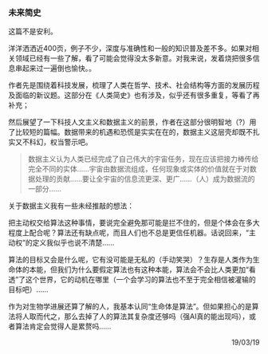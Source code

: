 ### 未来简史

这篇不是安利。

洋洋洒洒近400页，例子不少，深度与准确性和一般的知识普及差不多。如果对相关领域已经有一些了解，看了可能会觉得没太多新意。对我来说，发着烧把很多信息串起来过一遍倒也愉快。。

作者先是围绕着科技发展，梳理了人类在哲学、技术、社会结构等方面的发展历程及面临的新议题。这部分在《人类简史》也有涉及，似乎还有很多重复，等看了再补充；

然后展望了一下科技人文主义和数据主义的前景，作者在这部分很明智地（?）用了比较短的篇幅。数据带来的机遇和恐慌是实实在在的，数据主义这层壳却既不扎实又不科幻，权当警示吧。

>数据主义认为人类已经完成了自己伟大的宇宙任务，现在应该把接力棒传给完全不同的实体……宇宙由数据流组成，任何现象或实体的价值就在于对数据处理的贡献……要让全宇宙的信息流更深、更广……（人）成为数据流的一部分……

关于数据主义我有一些未经推敲的想法：

把主动权交给算法这种事情，要说完全避免那可能是拦不住的，但是个体会在多大程度上配合呢？算法还有缺点呢，而且人们也不总是更信任机器。话说回来，“主动权”的定义我似乎也说不清楚……

算法的目标又会是什么呢，它有没可能是无私的（手动笑哭）？生存是人类作为生命体的本能，但我们为什么要假定算法也有这种本能，算法会不会比人类更加“看透”了这个世界，它的动机在哪里（一个会学习的算法也不至于完全相信被灌输的目标吧）……

作为对生物学进展还算了解的人，我基本认同“生命体是算法”。但如果担心的是算法将人取而代之，那么去掉了人的算法其复杂度还够吗（强AI真的能出现吗），或者算法肯定会觉得人是累赘吗……

<p align="right">19/03/19</p>